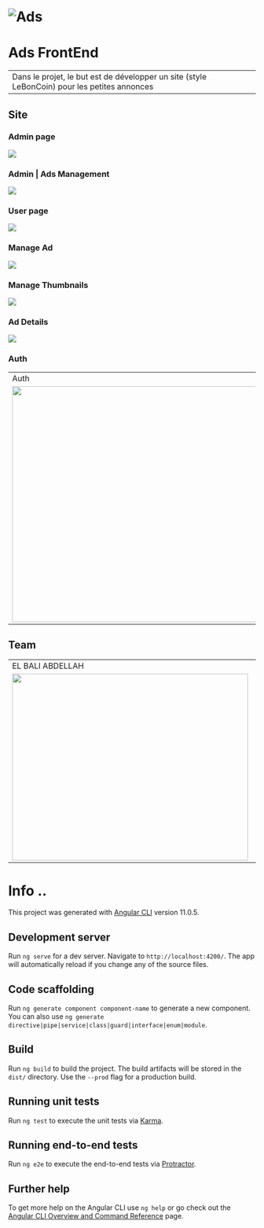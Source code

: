 # ![Ads](https://gitlab.com/MrAbdelaziz/ads_frontend/-/raw/master/screens/ad%20details.png)
# Ads FrontEnd
<table>
<tr>
<td>
Dans le projet, le but est de développer un site (style LeBonCoin) pour les petites annonces
</td>
</tr>
</table>

## Site

### Admin page

![](https://gitlab.com/MrAbdelaziz/ads_frontend/-/raw/master/screens/admin%20page.png)

### Admin | Ads Management 
![](https://gitlab.com/MrAbdelaziz/ads_frontend/-/raw/master/screens/ads%20for%20admin.png)

### User page
![](https://gitlab.com/MrAbdelaziz/ads_frontend/-/raw/master/screens/home%20page.png)



### Manage Ad
![](https://gitlab.com/MrAbdelaziz/ads_frontend/-/raw/master/screens/manage%20ads.png)

### Manage Thumbnails
![](https://gitlab.com/MrAbdelaziz/ads_frontend/-/raw/master/screens/manage%20thumbnails%20for%20ads.png)

### Ad Details
![](https://gitlab.com/MrAbdelaziz/ads_frontend/-/raw/master/screens/ad%20details.png)

### Auth
<table>
  <tr>
     <td>Auth</td>
     <td>Auth error</td>
  </tr>
  <tr>
    <td><img src="https://gitlab.com/MrAbdelaziz/ads_frontend/-/raw/master/screens/auth.png" width=600 height=480></td>
    <td><img src="https://gitlab.com/MrAbdelaziz/ads_frontend/-/raw/master/screens/auth%20error.png" width=600 height=480></td>
  </tr>
 </table>


## Team
<table>
  <tr>
    <td>EL BALI ABDELLAH </td>
     <td>ELOUAHAB ABDELAZIZ</td>
     <td>LHILALI ACHRAF</td>
  </tr>
  <tr>
    <td><a href="https://github.com/boli-dev"><img src="https://avatars.githubusercontent.com/u/54739775?s=400&v=4" width=480 height=380></a></td>
    <td><a href="https://github.com/MrAbdelaziz"><img src="https://avatars.githubusercontent.com/u/60048840?s=460" width=480 height=380></a></td>
    <td><a href="https://github.com/LHILALI"><img src="https://avatars.githubusercontent.com/u/52959065?s=460&v=4" width=480 height=380></a></td>
  </tr>
 </table>


# Info .. 

This project was generated with [Angular CLI](https://github.com/angular/angular-cli) version 11.0.5.

## Development server

Run `ng serve` for a dev server. Navigate to `http://localhost:4200/`. The app will automatically reload if you change any of the source files.

## Code scaffolding

Run `ng generate component component-name` to generate a new component. You can also use `ng generate directive|pipe|service|class|guard|interface|enum|module`.

## Build

Run `ng build` to build the project. The build artifacts will be stored in the `dist/` directory. Use the `--prod` flag for a production build.

## Running unit tests

Run `ng test` to execute the unit tests via [Karma](https://karma-runner.github.io).

## Running end-to-end tests

Run `ng e2e` to execute the end-to-end tests via [Protractor](http://www.protractortest.org/).

## Further help

To get more help on the Angular CLI use `ng help` or go check out the [Angular CLI Overview and Command Reference](https://angular.io/cli) page.
